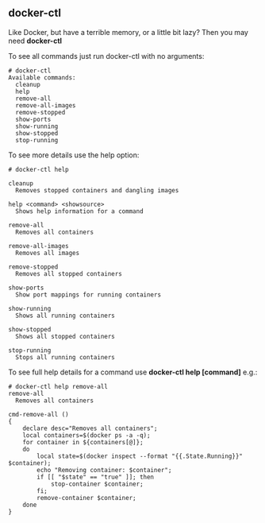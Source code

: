 docker-ctl
----------

Like Docker, but have a terrible memory, or a little bit lazy? Then you may need **docker-ctl**

To see all commands just run docker-ctl with no arguments:

    # docker-ctl
    Available commands:
      cleanup
      help
      remove-all
      remove-all-images
      remove-stopped
      show-ports
      show-running
      show-stopped
      stop-running

To see more details use the help option:

    # docker-ctl help
    
    cleanup
      Removes stopped containers and dangling images
    
    help <command> <showsource>
      Shows help information for a command
    
    remove-all
      Removes all containers
    
    remove-all-images
      Removes all images
    
    remove-stopped
      Removes all stopped containers
    
    show-ports
      Show port mappings for running containers
    
    show-running
      Shows all running containers
    
    show-stopped
      Shows all stopped containers
    
    stop-running
      Stops all running containers

To see full help details for a command use **docker-ctl help [command]** e.g.:

    # docker-ctl help remove-all
    remove-all
      Removes all containers
    
    cmd-remove-all ()
    {
        declare desc="Removes all containers";
        local containers=$(docker ps -a -q);
        for container in ${containers[@]};
        do
            local state=$(docker inspect --format "{{.State.Running}}" $container);
            echo "Removing container: $container";
            if [[ "$state" == "true" ]]; then
                stop-container $container;
            fi;
            remove-container $container;
        done
    }

